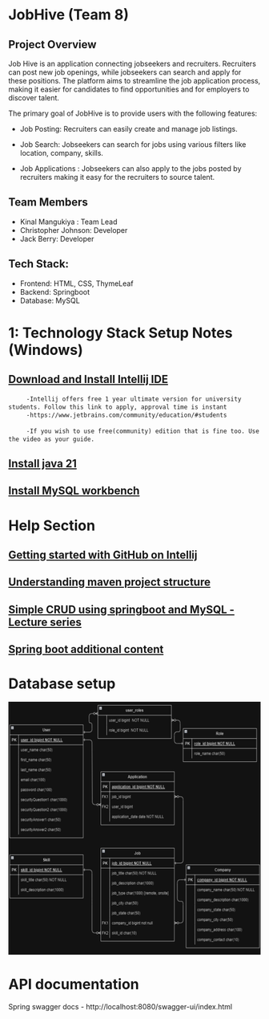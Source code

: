 # JobHive (Team 8)

## Project Overview

Job Hive is an application connecting jobseekers and recruiters. Recruiters can post new job openings, while jobseekers can search and apply for these positions. The platform aims to streamline the job application process, making it easier for candidates to find opportunities and for employers to discover talent.

The primary goal of JobHive is to provide users with the following features:

* Job Posting: Recruiters can easily create and manage job listings.

* Job Search: Jobseekers can search for jobs using various filters like location, company, skills.

* Job Applications : Jobseekers can also apply to the jobs posted by recruiters making it easy for the recruiters to source talent. 

## Team Members

* Kinal Mangukiya : Team Lead
* Christopher Johnson: Developer
* Jack Berry: Developer


## Tech Stack:
* Frontend: HTML, CSS, ThymeLeaf 
* Backend: Springboot
* Database: MySQL



# 1: Technology Stack Setup Notes (Windows)
## [Download and Install Intellij IDE](https://youtu.be/XlWtdqYNc60?si=2UVXHHDN47BZ6dVQ)
         -Intellij offers free 1 year ultimate version for university students. Follow this link to apply, approval time is instant
         -https://www.jetbrains.com/community/education/#students

         -If you wish to use free(community) edition that is fine too. Use the video as your guide.  

## [Install java 21](https://youtu.be/-hxCPXjYWJU?si=plULG5Kk8pckcWAi)

## [Install MySQL workbench](https://youtu.be/6kFPgtL5zqU?si=0ANN6eTi9XrSKSWo)




# Help Section 

## [Getting started with GitHub on Intellij](https://youtu.be/LA7fYgNXbg0?si=5r4uf3wJe_QSIf8G)
## [Understanding maven project structure](https://youtu.be/YHKShv0EtDA?si=V3GVJfYimoCw1lQt)
## [Simple CRUD using springboot and MySQL - Lecture series](https://www.youtube.com/watch?v=yoZpl-iBzs4&list=PLGRDMO4rOGcM7B0TsM_-2efML7LAOriWV&index=6)
## [Spring boot additional content](https://youtu.be/Fit3-k3836Y?si=8MrGwvp8se_oeQ3P)


# Database setup
![img.png](img.png)


# API documentation

Spring swagger docs - http://localhost:8080/swagger-ui/index.html